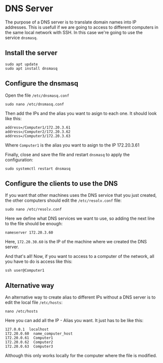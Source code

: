 # DNS Server

The purpose of a DNS server is to translate domain names into IP addresses. This is usefull if we are going to access to different computers in the same local network with SSH. In this case we're going to use the service `dnsmasq`.

## Install the server

```
sudo apt update
sudo apt install dnsmasq
```

## Configure the dnsmasq
Open the file `/etc/dnsmasq.conf`
```
sudo nano /etc/dnsmasq.conf
```
Then add the IPs and the alias you want to asign to each one. It should look like this:
```
address=/Computer1/172.20.3.61
address=/Computer2/172.20.3.62
address=/Computer3/172.20.3.63
```
Where `Computer1` is the alias you want to asign to the IP 172.20.3.61

Finally, close and save the file and restart `dnsmasq` to apply the configuration:
```
sudo systemctl restart dnsmasq
```

## Configure the clients to use the DNS
If you want that other machines uses the DNS service that you just created, the other computers should edit the `/etc/resolv.conf` file:
```
sudo nano /etc/resolv.conf
```

Here we define what DNS services we want to use, so adding the next line to the file should be enough:
```
nameserver 172.20.3.60
```
Here, `172.20.30.60` is the IP of the machine where we created the DNS server.

And that's all! Now, if you want to access to a computer of the network, all you have to do is access like this:
```
ssh user@Computer1
```

Alternative way
----------------

An alternative way to create alias to different IPs without a DNS server is to edit the local file `/etc/hosts`:
```
nano /etc/hosts
```
Here you can add all the IP - Alias you want. It just has to be like this:
```
127.0.0.1  localhost
172.20.0.60  name_computer_host
172.20.0.61  Computer1
172.20.0.62  Computer2
172.20.0.63  Computer3
```
Although this only works locally for the computer where the file is modified.
